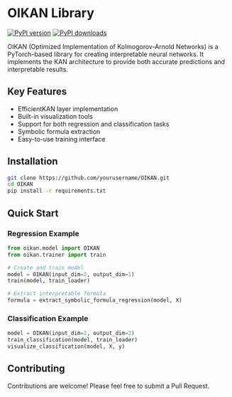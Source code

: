 # OIKAN Library

[![PyPI version](https://badge.fury.io/py/oikan.svg)](https://badge.fury.io/py/oikan)
[![PyPI downloads](https://img.shields.io/pypi/dm/oikan.svg)](https://pypistats.org/packages/oikan)

OIKAN (Optimized Implementation of Kolmogorov-Arnold Networks) is a PyTorch-based library for creating interpretable neural networks. It implements the KAN architecture to provide both accurate predictions and interpretable results.

## Key Features

- EfficientKAN layer implementation
- Built-in visualization tools
- Support for both regression and classification tasks
- Symbolic formula extraction
- Easy-to-use training interface

## Installation

```bash
git clone https://github.com/yourusername/OIKAN.git
cd OIKAN
pip install -r requirements.txt
```

## Quick Start

### Regression Example
```python
from oikan.model import OIKAN
from oikan.trainer import train

# Create and train model
model = OIKAN(input_dim=2, output_dim=1)
train(model, train_loader)

# Extract interpretable formula
formula = extract_symbolic_formula_regression(model, X)
```

### Classification Example
```python
model = OIKAN(input_dim=2, output_dim=2)
train_classification(model, train_loader)
visualize_classification(model, X, y)
```

## Contributing

Contributions are welcome! Please feel free to submit a Pull Request.